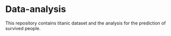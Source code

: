 # Data-analysis
This repository contains titanic dataset and the analysis for the prediction of survived people.
